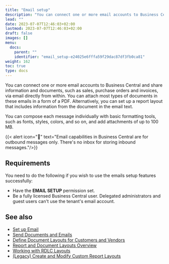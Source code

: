 ```yaml
---
title: "Email setup"
description: "You can connect one or more email accounts to Business Central and share information and documents, such as sales, purchase orders and invoices, via email directly from within."
lead: ""
date: 2023-07-07T12:46:03+02:00
lastmod: 2023-07-07T12:46:03+02:00
draft: false
images: []
menu:
  docs:
    parent: ""
    identifier: "email_setup-e24025e6fffa59f29dac87df3fb0ca81"
weight: 162
toc: true
type: docs
---
```


You can connect one or more email accounts to Business Central and share information and documents, such as sales, purchase orders and invoices, via email directly from within. You can attach most types of documents in these emails in a form of a PDF. Alternatively, you can set up a report layout that includes information from the document in the email text.

You can compose each message individually with basic formatting tools, such as fonts, styles, colors, and so on, and add attachments of up to 100 MB.

{{< alert icon="📝" text="Email capabilities in Business Central are for outbound messages only. There's no inbox for storing inbound messages."/>}}

## Requirements

You need to do the following if you wish to use the emails setup features successfully:

- Have the **EMAIL SETUP** permission set.
- Be a fully licensed Business Central user. Delegated administrators and guest users can't use the tenant's email account. 

## See also

- [<ins>Set up Email<ins>](https://learn.microsoft.com/en-us/dynamics365/business-central/admin-how-setup-email)
- [<ins>Send Documents and Emails<ins>](https://learn.microsoft.com/en-us/dynamics365/business-central/ui-how-send-documents-email)
- [<ins>Define Document Layouts for Customers and Vendors<ins>](https://learn.microsoft.com/en-us/dynamics365/business-central/ui-define-customer-vendor-document-layouts)
- [<ins>Report and Document Layouts Overview<ins>](https://learn.microsoft.com/en-us/dynamics365/business-central/ui-manage-report-layouts)
- [<ins>Working with RDLC Layouts<ins>](https://learn.microsoft.com/en-us/dynamics365/business-central/ui-rdlc-report-layouts)
- [<ins>(Legacy) Create and Modify Custom Report Layouts<ins>](https://learn.microsoft.com/en-us/dynamics365/business-central/ui-how-create-custom-report-layout)